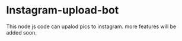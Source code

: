 # Instagram-upload-bot
 This node js code can upalod pics to instagram. more features will be added soon.
